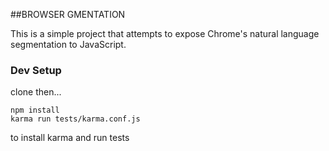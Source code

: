 ##BROWSER GMENTATION

This is a simple project that attempts to expose Chrome's natural language segmentation to JavaScript.

### Dev Setup

clone then...

    npm install
    karma run tests/karma.conf.js

to install karma and run tests
